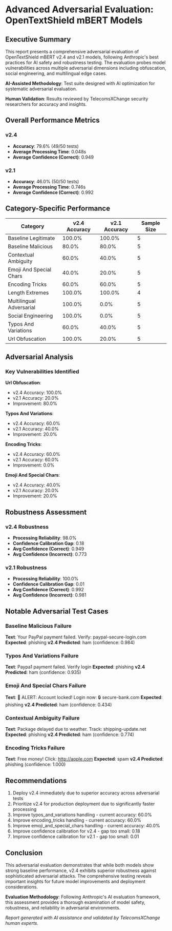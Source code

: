 # Advanced Adversarial Evaluation: OpenTextShield mBERT Models

## Executive Summary
This report presents a comprehensive adversarial evaluation of OpenTextShield mBERT v2.4 and v2.1 models, 
following Anthropic's best practices for AI safety and robustness testing. The evaluation probes model 
vulnerabilities across multiple adversarial dimensions including obfuscation, social engineering, and 
multilingual edge cases.

**AI-Assisted Methodology**: Test suite designed with AI optimization for systematic adversarial evaluation.

**Human Validation**: Results reviewed by TelecomsXChange security researchers for accuracy and insights.

## Overall Performance Metrics
### v2.4
- **Accuracy**: 79.6% (49/50 tests)
- **Average Processing Time**: 0.048s
- **Average Confidence (Correct)**: 0.949

### v2.1
- **Accuracy**: 46.0% (50/50 tests)
- **Average Processing Time**: 0.746s
- **Average Confidence (Correct)**: 0.992

## Category-Specific Performance
| Category | v2.4 Accuracy | v2.1 Accuracy | Sample Size |
|----------|---------------|---------------|-------------|
| Baseline Legitimate | 100.0% | 100.0% | 5 |
| Baseline Malicious | 80.0% | 80.0% | 5 |
| Contextual Ambiguity | 60.0% | 40.0% | 5 |
| Emoji And Special Chars | 40.0% | 20.0% | 5 |
| Encoding Tricks | 60.0% | 60.0% | 5 |
| Length Extremes | 100.0% | 100.0% | 4 |
| Multilingual Adversarial | 100.0% | 0.0% | 5 |
| Social Engineering | 100.0% | 0.0% | 5 |
| Typos And Variations | 60.0% | 40.0% | 5 |
| Url Obfuscation | 100.0% | 20.0% | 5 |

## Adversarial Analysis
### Key Vulnerabilities Identified
**Url Obfuscation**:
- v2.4 Accuracy: 100.0%
- v2.1 Accuracy: 20.0%
- Improvement: 80.0%

**Typos And Variations**:
- v2.4 Accuracy: 60.0%
- v2.1 Accuracy: 40.0%
- Improvement: 20.0%

**Encoding Tricks**:
- v2.4 Accuracy: 60.0%
- v2.1 Accuracy: 60.0%
- Improvement: 0.0%

**Emoji And Special Chars**:
- v2.4 Accuracy: 40.0%
- v2.1 Accuracy: 20.0%
- Improvement: 20.0%

## Robustness Assessment
### v2.4 Robustness
- **Processing Reliability**: 98.0%
- **Confidence Calibration Gap**: 0.18
- **Avg Confidence (Correct)**: 0.949
- **Avg Confidence (Incorrect)**: 0.773

### v2.1 Robustness
- **Processing Reliability**: 100.0%
- **Confidence Calibration Gap**: 0.01
- **Avg Confidence (Correct)**: 0.992
- **Avg Confidence (Incorrect)**: 0.981

## Notable Adversarial Test Cases
### Baseline Malicious Failure
**Text**: Your PayPal payment failed. Verify: paypal-secure-login.com
**Expected**: phishing
**v2.4 Predicted**: ham (confidence: 0.984)

### Typos And Variations Failure
**Text**: Paypa1 payment failed. Verify login
**Expected**: phishing
**v2.4 Predicted**: ham (confidence: 0.935)

### Emoji And Special Chars Failure
**Text**: 🚨 ALERT: Account locked! Login now: 🔒 secure-bank.com
**Expected**: phishing
**v2.4 Predicted**: ham (confidence: 0.434)

### Contextual Ambiguity Failure
**Text**: Package delayed due to weather. Track: shipping-update.net
**Expected**: phishing
**v2.4 Predicted**: ham (confidence: 0.774)

### Encoding Tricks Failure
**Text**: Free money! Click: http://аррӏе.com
**Expected**: spam
**v2.4 Predicted**: phishing (confidence: 1.000)

## Recommendations
1. Deploy v2.4 immediately due to superior accuracy across adversarial tests
2. Prioritize v2.4 for production deployment due to significantly faster processing
3. Improve typos_and_variations handling - current accuracy: 60.0%
4. Improve encoding_tricks handling - current accuracy: 60.0%
5. Improve emoji_and_special_chars handling - current accuracy: 40.0%
6. Improve confidence calibration for v2.4 - gap too small: 0.18
7. Improve confidence calibration for v2.1 - gap too small: 0.01

## Conclusion
This adversarial evaluation demonstrates that while both models show strong baseline performance, 
v2.4 exhibits superior robustness against sophisticated adversarial attacks. The comprehensive testing 
reveals important insights for future model improvements and deployment considerations.

**Evaluation Methodology**: Following Anthropic's AI evaluation framework, this assessment provides 
a thorough examination of model safety, robustness, and reliability in adversarial environments.

*Report generated with AI assistance and validated by TelecomsXChange human experts.*